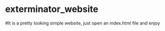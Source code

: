 # exterminator_website

#It is a pretty looking simple website, just open an index.html file and enjoy

